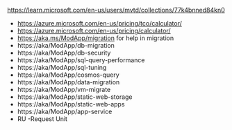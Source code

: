 https://learn.microsoft.com/en-us/users/mvtd/collections/77k4bnned84kn0
  - https://azure.microsoft.com/en-us/pricing/tco/calculator/
  - https://azure.microsoft.com/en-us/pricing/calculator/
  - https://aka.ms/ModApp/migration  for help in migration
  - https://aka/ModApp/db-migration
  - https://aka/ModApp/db-security
  - https://aka/ModApp/sql-query-performance
  - https://aka/ModApp/sql-tuning
  - https://aka/ModApp/cosmos-query
  - https://aka/ModApp/data-migration
  - https://aka/ModApp/vm-migrate
  - https://aka/ModApp/static-web-storage
  - https://aka/ModApp/static-web-apps
  - https://aka/ModApp/app-service
  - RU -Request Unit
